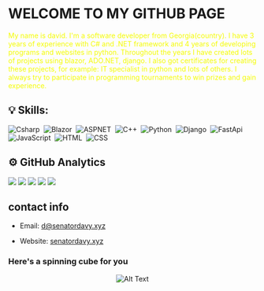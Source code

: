 
# WELCOME TO MY GITHUB PAGE


<p style="color: #f4fc03;">
My name is david. I'm a software developer from Georgia(country). I have 3 years of experience with C# and .NET framework and 4 years of developing programs and websites in python. Throughout the years I have created lots of projects using blazor, ADO.NET, django. I also got certificates for creating these projects, for example: IT specialist in python and lots of others. I always try to participate in programming tournaments to win prizes and gain experience. 
</p>

  

## 💡 Skills:

![Csharp](https://img.shields.io/badge/-C%23-bd93f9?style=flat&logo=csharp)&nbsp;
![Blazor](https://img.shields.io/badge/-Blazor-bd93f9?style=flat&logo=blazor)&nbsp;
![ASPNET](https://img.shields.io/badge/-.net-bd93f9?style=flat&logo=.net)&nbsp;
![C++](https://img.shields.io/badge/-C++-bd93f9?style=flat&logo=C%2B%2B&logoColor=00599C)&nbsp;
![Python](https://img.shields.io/badge/-Python-bd93f9?style=flat&logo=python)&nbsp;
![Django](https://img.shields.io/badge/-Django-bd93f9?style=flat&logo=django&logoColor=092E20)&nbsp;
![FastApi](https://img.shields.io/badge/-FastApi-bd93f9?style=flat&logo=fastapi)&nbsp;
![JavaScript](https://img.shields.io/badge/-JavaScript-bd93f9?style=flat&logo=javascript)&nbsp;
![HTML](https://img.shields.io/badge/-HTML-bd93f9?style=flat&logo=HTML5)&nbsp;
![CSS](https://img.shields.io/badge/-CSS-bd93f9?style=flat&logo=CSS3&logoColor=1572B6)&nbsp;

## ⚙️ GitHub Analytics

![](https://github-profile-summary-cards.vercel.app/api/cards/profile-details?username=SenatorArmstrong228&theme=dracula)
![](https://github-profile-summary-cards.vercel.app/api/cards/repos-per-language?username=SenatorArmstrong228&theme=dracula)
![](https://github-profile-summary-cards.vercel.app/api/cards/most-commit-language?username=SenatorArmstrong228&theme=dracula)
![](https://github-profile-summary-cards.vercel.app/api/cards/stats?username=SenatorArmstrong228&theme=dracula)
![](https://github-profile-summary-cards.vercel.app/api/cards/productive-time?username=SenatorArmstrong228&theme=dracula)

## contact info
 - Email: d@senatordavy.xyz
 + Website: <a href="senatordavy.xyz">senatordavy.xyz</a>


  
  

### Here's a spinning cube for you
<p align="center">
  <img src="https://github.com/SenatorArmstrong228/SenatorArmstrong228/raw/ce0d3e46ceca9197dcc80f5a666557fe62137d1a/tumblr_pjj34jI6Fd1qeyvpto1_500.gif" alt="Alt Text">
</p>


